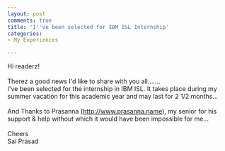 ```yaml
---
layout: post
comments: true
title: 'I''ve been selected for IBM ISL Internship'
categories: 
- My Experiences

---
```


Hi readerz!<br /><br />Therez a good news I'd like to share with you all.......<br />I've been selected for the internship in IBM ISL. It takes place during my summer vacation for this academic year and may last for 2 1/2 months...<br /><br />And Thanks to Prasanna (<a href="http://www.prasanna.name">http://www.prasanna.name</a>), my senior for his support &amp; help without which it would have been impossible for me...<br /><br />Cheers<br />Sai Prasad
